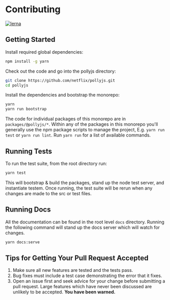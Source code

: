 # Contributing

[![lerna](https://img.shields.io/badge/maintained%20with-lerna-cc00ff.svg)](https://lernajs.io/)

## Getting Started

Install required global dependencies:

```bash
npm install -g yarn
```

Check out the code and go into the pollyjs directory:

```bash
git clone https://github.com/netflix/pollyjs.git
cd pollyjs
```

Install the dependencies and bootstrap the monorepo:

```bash
yarn
yarn run bootstrap
```

The code for individual packages of this monorepo are in `packages/@pollyjs/*`.
Within any of the packages in this monorepo you'll generally use the npm
package scripts to manage the project, E.g. `yarn run test` or
`yarn run lint`. Run `yarn run` for a list of available commands.

## Running Tests

To run the test suite, from the root directory run:

```bash
yarn test
```

This will bootstrap & build the packages, stand up the node test server, and
instantiate testem. Once running, the test suite will be rerun when any changes
are made to the src or test files.

## Running Docs

All the documentation can be found in the root level `docs` directory. Running
the following command will stand up the docs server which will watch for
changes.

```bash
yarn docs:serve
```

## Tips for Getting Your Pull Request Accepted

1. Make sure all new features are tested and the tests pass.
2. Bug fixes must include a test case demonstrating the error that it fixes.
3. Open an issue first and seek advice for your change before submitting
   a pull request. Large features which have never been discussed are
   unlikely to be accepted. **You have been warned.**
